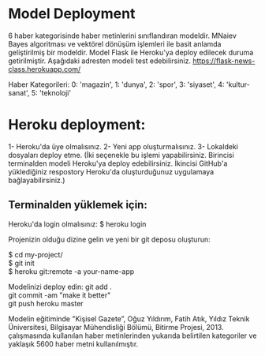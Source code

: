 # Model Deployment
6 haber kategorisinde haber metinlerini sınıflandıran modeldir. MNaiev Bayes algoritması ve vektörel dönüşüm işlemleri ile basit anlamda geliştirilmiş bir modeldir. Model Flask ile Heroku'ya deploy edilecek duruma getirilmiştir. Aşağıdaki adresten modeli test edebilirsiniz. https://flask-news-class.herokuapp.com/

Haber Kategorileri:
0: 'magazin', 1: 'dunya', 2: 'spor', 3: 'siyaset', 4: 'kultur-sanat', 5: 'teknoloji'



# Heroku deployment:

1- Heroku'da üye olmalısınız.
2- Yeni app oluşturmalısınız.
3- Lokaldeki dosyaları deploy etme. (İki seçenekle bu işlemi yapabilirsiniz. Birincisi terminalden modeli Heroku'ya deploy edebilirsiniz. İkincisi GitHub'a yüklediğiniz respostory Heroku'da oluşturduğunuz uygulamaya bağlayabilirsiniz.)

## Terminalden yüklemek için:

Heroku'da login olmalısınız:
$ heroku login

Projenizin olduğu dizine gelin ve yeni bir git deposu oluşturun: 

$ cd my-project/</br>
$ git init</br>
$ heroku git:remote -a your-name-app</br>

Modelinizi deploy edin: 
git add .</br>
git commit -am "make it better"</br>
git push heroku master


Modelin eğitiminde "Kişisel Gazete”, Oğuz Yıldırım, Fatih Atık, Yıldız Teknik Üniversitesi, Bilgisayar Mühendisliği Bölümü, Bitirme Projesi, 2013. çalışmasında kullanılan haber metinlerinden yukarıda belirtilen kategoriler ve yaklaşık 5600 haber metni kullanılmıştır.
